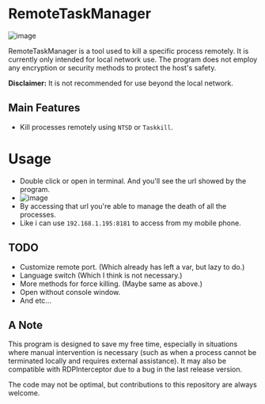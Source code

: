 # RemoteTaskManager
![image](https://github.com/XKaguya/RemoteTaskManager/assets/96401952/0c4b9222-9408-4937-8e4f-92ae62bc6adf)

RemoteTaskManager is a tool used to kill a specific process remotely. It is currently only intended for local network use. The program does not employ any encryption or security methods to protect the host's safety.

**Disclaimer:** It is not recommended for use beyond the local network.

## Main Features

- Kill processes remotely using `NTSD` or `Taskkill`.

# Usage

* Double click or open in terminal. And you'll see the url showed by the program.
* ![image](https://github.com/XKaguya/RemoteTaskManager/assets/96401952/3418a8e4-e97d-4859-98b5-06befb8ce2d4)
* By accessing that url you're able to manage the death of all the processes.
* Like i can use `192.168.1.195:8181` to access from my mobile phone.

## TODO

- Customize remote port. (Which already has left a var, but lazy to do.)
- Language switch (Which I think is not necessary.)
- More methods for force killing. (Maybe same as above.)
- Open without console window.
- And etc...

## A Note

This program is designed to save my free time, especially in situations where manual intervention is necessary (such as when a process cannot be terminated locally and requires external assistance). It may also be compatible with RDPInterceptor due to a bug in the last release version.

The code may not be optimal, but contributions to this repository are always welcome.

